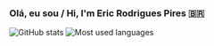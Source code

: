 ### Olá, eu sou / Hi, I'm Eric Rodrigues Pires 🇧🇷

![GitHub stats](https://github-readme-stats.vercel.app/api?username=epiceric&hide_title=true&hide_rank=true)
![Most used languages](https://github-readme-stats.vercel.app/api/top-langs/?username=epiceric&layout=compact)
